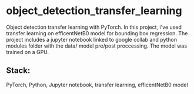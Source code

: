 # object_detection_transfer_learning
Object detection transfer learning with PyTorch.
In this project, i've used transfer learning on efficentNetB0 model for bounding box regression.
The project includes a jupyter notebook linked to google collab and python modules folder with the data/ model pre/post proccessing.
The model was trained on a GPU.

## Stack:
PyTorch, Python, Jupyter notebook, transfer learning, efficentNetB0 model
